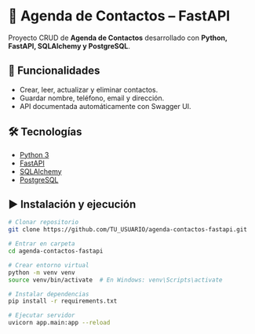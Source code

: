 # 📒 Agenda de Contactos – FastAPI

Proyecto CRUD de **Agenda de Contactos** desarrollado con **Python, FastAPI, SQLAlchemy y PostgreSQL**.

## 🚀 Funcionalidades
- Crear, leer, actualizar y eliminar contactos.
- Guardar nombre, teléfono, email y dirección.
- API documentada automáticamente con Swagger UI.

## 🛠 Tecnologías
- [Python 3](https://www.python.org/)
- [FastAPI](https://fastapi.tiangolo.com/)
- [SQLAlchemy](https://www.sqlalchemy.org/)
- [PostgreSQL](https://www.postgresql.org/)

## ▶️ Instalación y ejecución
```bash
# Clonar repositorio
git clone https://github.com/TU_USUARIO/agenda-contactos-fastapi.git

# Entrar en carpeta
cd agenda-contactos-fastapi

# Crear entorno virtual
python -m venv venv
source venv/bin/activate  # En Windows: venv\Scripts\activate

# Instalar dependencias
pip install -r requirements.txt

# Ejecutar servidor
uvicorn app.main:app --reload

